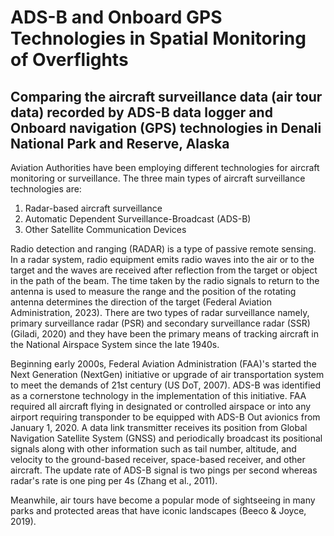 # ADS-B and Onboard GPS Technologies in Spatial Monitoring of Overflights

## Comparing the aircraft surveillance data (air tour data) recorded by ADS-B data logger and Onboard navigation (GPS) technologies in Denali National Park and Reserve, Alaska


Aviation Authorities have been employing different technologies for aircraft monitoring or surveillance. The three main types of aircraft surveillance technologies are:
1. Radar-based aircraft surveillance
2. Automatic Dependent Surveillance-Broadcast (ADS-B)
3. Other Satellite Communication Devices

Radio detection and ranging (RADAR) is a type of passive remote sensing. In a radar system, radio equipment emits radio waves into the air or to the target and the waves are received after reflection from the target or object in the path of the beam. The time taken by the radio signals to return to the antenna is used to measure the range and the position of the rotating antenna determines the direction of the target (Federal Aviation Administration, 2023). There are two types of radar surveillance namely, primary surveillance radar (PSR) and secondary surveillance radar (SSR) (Giladi, 2020) and they have been the primary means of tracking aircraft in the National Airspace System since the late 1940s. 

Beginning early 2000s, Federal Aviation Administration (FAA)'s started the Next Generation (NextGen) initiative or upgrade of air transportation system to meet the demands of 21st century (US DoT, 2007). ADS-B was identified as a cornerstone technology in the implementation of this initiative. FAA required all aircraft flying in designated or controlled airspace or into any airport requiring transponder to be equipped with ADS-B Out avionics from January 1, 2020. A data link transmitter receives its position from Global Navigation Satellite System (GNSS) and periodically broadcast its positional signals along with other information such as tail number, altitude, and velocity to the ground-based receiver, space-based receiver, and other aircraft. The update rate of ADS-B signal is two pings per second whereas radar's rate is one ping per 4s (Zhang et al., 2011).




Meanwhile, air tours have become a popular mode of sightseeing in many parks and protected areas that have iconic landscapes (Beeco & Joyce, 2019). 
